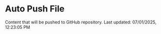 # Auto Push File

Content that will be pushed to GitHub repository.
Last updated: 07/01/2025, 12:23:05 PM